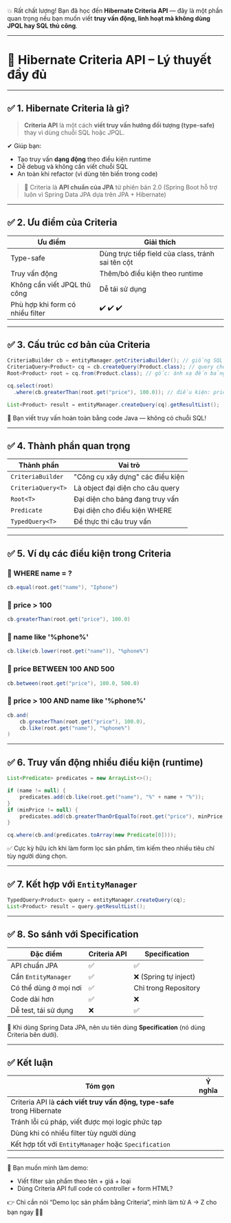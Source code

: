 💥 Rất chất lượng! Bạn đã học đến **Hibernate Criteria API** — đây là một phần quan trọng nếu bạn muốn viết **truy vấn động, linh hoạt mà không dùng JPQL hay SQL thủ công**.

---

# 📘 Hibernate Criteria API – Lý thuyết đầy đủ

---

## ✅ 1. Hibernate Criteria là gì?

> **Criteria API** là một cách **viết truy vấn hướng đối tượng (type-safe)** thay vì dùng chuỗi SQL hoặc JPQL.

✔ Giúp bạn:

- Tạo truy vấn **dạng động** theo điều kiện runtime
- Dễ debug và không cần viết chuỗi SQL
- An toàn khi refactor (vì dùng tên biến trong code)

> 📌 Criteria là **API chuẩn của JPA** từ phiên bản 2.0
> (Spring Boot hỗ trợ luôn vì Spring Data JPA dựa trên JPA + Hibernate)

---

## ✅ 2. Ưu điểm của Criteria

| Ưu điểm                          | Giải thích                                        |
| -------------------------------- | ------------------------------------------------- |
| Type-safe                        | Dùng trực tiếp field của class, tránh sai tên cột |
| Truy vấn động                    | Thêm/bỏ điều kiện theo runtime                    |
| Không cần viết JPQL thủ công     | Dễ tái sử dụng                                    |
| Phù hợp khi form có nhiều filter | ✔️ ✔️ ✔️                                          |

---

## ✅ 3. Cấu trúc cơ bản của Criteria

```java
CriteriaBuilder cb = entityManager.getCriteriaBuilder(); // giống SQL builder
CriteriaQuery<Product> cq = cb.createQuery(Product.class); // query cho entity Product
Root<Product> root = cq.from(Product.class); // gốc: ánh xạ đến bảng Product

cq.select(root)
  .where(cb.greaterThan(root.get("price"), 100.0)); // điều kiện: price > 100

List<Product> result = entityManager.createQuery(cq).getResultList();
```

📌 Bạn viết truy vấn hoàn toàn bằng code Java — không có chuỗi SQL!

---

## ✅ 4. Thành phần quan trọng

| Thành phần         | Vai trò                          |
| ------------------ | -------------------------------- |
| `CriteriaBuilder`  | "Công cụ xây dựng" các điều kiện |
| `CriteriaQuery<T>` | Là object đại diện cho câu query |
| `Root<T>`          | Đại diện cho bảng đang truy vấn  |
| `Predicate`        | Đại diện cho điều kiện WHERE     |
| `TypedQuery<T>`    | Để thực thi câu truy vấn         |

---

## ✅ 5. Ví dụ các điều kiện trong Criteria

### 📌 WHERE name = ?

```java
cb.equal(root.get("name"), "Iphone")
```

### 📌 price > 100

```java
cb.greaterThan(root.get("price"), 100.0)
```

### 📌 name like '%phone%'

```java
cb.like(cb.lower(root.get("name")), "%phone%")
```

### 📌 price BETWEEN 100 AND 500

```java
cb.between(root.get("price"), 100.0, 500.0)
```

### 📌 price > 100 AND name like '%phone%'

```java
cb.and(
    cb.greaterThan(root.get("price"), 100.0),
    cb.like(root.get("name"), "%phone%")
)
```

---

## ✅ 6. Truy vấn động nhiều điều kiện (runtime)

```java
List<Predicate> predicates = new ArrayList<>();

if (name != null) {
    predicates.add(cb.like(root.get("name"), "%" + name + "%"));
}
if (minPrice != null) {
    predicates.add(cb.greaterThanOrEqualTo(root.get("price"), minPrice));
}

cq.where(cb.and(predicates.toArray(new Predicate[0])));
```

✅ Cực kỳ hữu ích khi làm form lọc sản phẩm, tìm kiếm theo nhiều tiêu chí tùy người dùng chọn.

---

## ✅ 7. Kết hợp với `EntityManager`

```java
TypedQuery<Product> query = entityManager.createQuery(cq);
List<Product> result = query.getResultList();
```

---

## ✅ 8. So sánh với Specification

| Đặc điểm              | Criteria API | Specification         |
| --------------------- | ------------ | --------------------- |
| API chuẩn JPA         | ✅           | ✅                    |
| Cần `EntityManager`   | ✅           | ❌ (Spring tự inject) |
| Có thể dùng ở mọi nơi | ✅           | Chỉ trong Repository  |
| Code dài hơn          | ✅           | ❌                    |
| Dễ test, tái sử dụng  | ❌           | ✅                    |

🧠 Khi dùng Spring Data JPA, nên ưu tiên dùng **Specification** (nó dùng Criteria bên dưới).

---

## ✅ Kết luận

| Tóm gọn                                                                | Ý nghĩa |
| ---------------------------------------------------------------------- | ------- |
| Criteria API là **cách viết truy vấn động, type-safe** trong Hibernate |         |
| Tránh lỗi cú pháp, viết được mọi logic phức tạp                        |         |
| Dùng khi có nhiều filter tùy người dùng                                |         |
| Kết hợp tốt với `EntityManager` hoặc `Specification`                   |         |

---

📌 Bạn muốn mình làm demo:

- Viết filter sản phẩm theo tên + giá + loại
- Dùng Criteria API full code có controller + form HTML?

👉 Chỉ cần nói “Demo lọc sản phẩm bằng Criteria”, mình làm từ A → Z cho bạn ngay 🔧🤖
